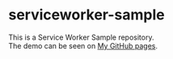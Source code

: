 # serviceworker-sample

This is a Service Worker Sample repository.  
The demo can be seen on [My GitHub pages](https://kenwoo9y.github.io/serviceworker-sample/).
